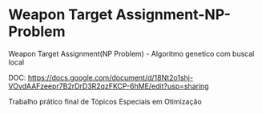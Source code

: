 # Weapon Target Assignment-NP-Problem

Weapon Target Assignment(NP Problem) - Algoritmo genetico com buscal local

DOC: https://docs.google.com/document/d/18Nt2o1shj-VOvdAAFzeepr7B2rDrD3R2qzFKCP-6hME/edit?usp=sharing

Trabalho prático final de Tópicos Especiais em Otimização
